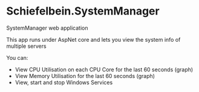 # Schiefelbein.SystemManager
SystemManager web application

This app runs under AspNet core and lets you view the system info of multiple servers

You can:
- View CPU Utilisation on each CPU Core for the last 60 seconds (graph)
- View Memory Utilisation for the last 60 seconds (graph)
- View, start and stop Windows Services

